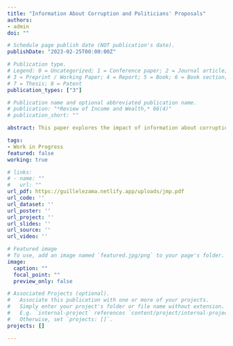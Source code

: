 ```yaml
---
title: "Information About Corruption and Politicians' Proposals"
authors:
- admin
doi: ""

# Schedule page publish date (NOT publication's date).
publishDate: "2023-02-25T00:00:00Z"

# Publication type.
# Legend: 0 = Uncategorized; 1 = Conference paper; 2 = Journal article;
# 3 = Preprint / Working Paper; 4 = Report; 5 = Book; 6 = Book section;
# 7 = Thesis; 8 = Patent
publication_types: ["3"]

# Publication name and optional abbreviated publication name.
# publication: "*Review of Income and Wealth,* 66(4)"
# publication_short: ""

abstract: This paper explores the impact of information about corruption on politicians' proposals. Using text analysis on 13,344 manifestos from the mayoral election during the 2012 elections in Brazil, this study investigates whether audits about the use of public funds affected the discussion of policy areas subject to scrutiny. The results indicate that audits led to an increased discussion of the policy areas covered by the audit by opposition parties in high-corruption cities. Furthermore, incumbents in high-corruption cities respond to the audit decreasing the discussion of the policy areas covered by the audit. In audited high-corruption municipalities, incumbents employ more populist language. Opposition candidates in low-corruption municipalities tend to adopt less extreme and populist language than their counterparts in non-audited low-corruption municipalities. These findings contribute to our understanding of how information on corruption in public expenditures influences politicians' agendas and the ideological framework of their proposals. 

tags:
- Work in Progress
featured: false
working: true

# links:
# - name: ""
#   url: ""
url_pdf: https://guillelezama.netlify.app/uploads/jmp.pdf
url_code: ''
url_dataset: ''
url_poster: ''
url_project: ''
url_slides: ''
url_source: ''
url_video: ''

# Featured image
# To use, add an image named `featured.jpg/png` to your page's folder. 
image:
  caption: ""
  focal_point: ""
  preview_only: false

# Associated Projects (optional).
#   Associate this publication with one or more of your projects.
#   Simply enter your project's folder or file name without extension.
#   E.g. `internal-project` references `content/project/internal-project/index.md`.
#   Otherwise, set `projects: []`.
projects: []

---
```

